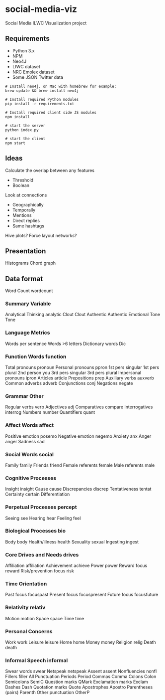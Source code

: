 # social-media-viz

Social Media ILWC Visualization project

## Requirements

* Python 3.x
* NPM
* Neo4J
* LIWC dataset
* NRC Emolex dataset
* Some JSON Twitter data

```
# Install neo4j, on Mac with homebrew for example:
brew update && brew install neo4j

# Install required Python modules
pip install -r requirements.txt

# Install required client side JS modules
npm install

# start the server
python index.py

# start the client
npm start
```

## Ideas

Calculate the overlap between any features
* Threshold
* Boolean

Look at connections
* Geographically
* Temporally
* Mentions
* Direct replies
* Same hashtags

Hive plots?
Force layout networks?

## Presentation

Histograms
Chord graph

## Data format

Word Count	wordcount

### Summary Variable
Analytical Thinking	analytic
Clout	Clout
Authentic	Authentic
Emotional Tone	Tone

### Language Metrics
Words per sentence
Words >6 letters
Dictionary words	Dic

### Function Words	function
Total pronouns	pronoun
Personal pronouns	ppron
  1st pers singular
  1st pers plural
  2nd person	you
  3rd pers singular
  3rd pers plural
Impersonal pronouns	ipron
Articles	article
Prepositions	prep
Auxiliary verbs	auxverb
Common adverbs	adverb
Conjunctions	conj
Negations	negate

### Grammar Other
Regular verbs	verb
Adjectives	adj
Comparatives	compare
Interrogatives	interrog
Numbers	number
Quantifiers	quant

### Affect Words	affect
Positive emotion	posemo
Negative emotion	negemo
Anxiety	anx
Anger	anger
Sadness	sad

### Social Words	social
Family	family
Friends	friend
Female referents	female
Male referents	male

### Cognitive Processes
Insight	insight
Cause	cause
Discrepancies	discrep
Tentativeness	tentat
Certainty	certain
Differentiation

### Perpetual Processes	percept
Seeing	see
Hearing	hear
Feeling	feel

### Biological Processes	bio
Body	body
Health/illness	health
Sexuality	sexual
Ingesting	ingest

### Core Drives and Needs	drives
Affiliation	affiliation
Achievement	achieve
Power	 power
Reward focus	reward
Risk/prevention focus	risk

### Time Orientation
Past focus	focuspast
Present focus	focuspresent
Future focus	focusfuture

### Relativity	relativ
Motion	motion
Space	space
Time	time

### Personal Concerns
Work	work
Leisure	leisure
Home	home
Money	money
Religion	relig
Death	death

### Informal Speech	informal
Swear words	swear
Netspeak	netspeak
Assent	assent
Nonfluencies	nonfl
Fillers	filler
All Punctuation
Periods	Period
Commas	Comma
Colons	Colon
Semicolons	SemiC
Question marks	QMark
Exclamation marks	Exclam
Dashes	Dash
Quotation marks	Quote
Apostrophes	Apostro
Parentheses (pairs)	Parenth
Other punctuation	OtherP
